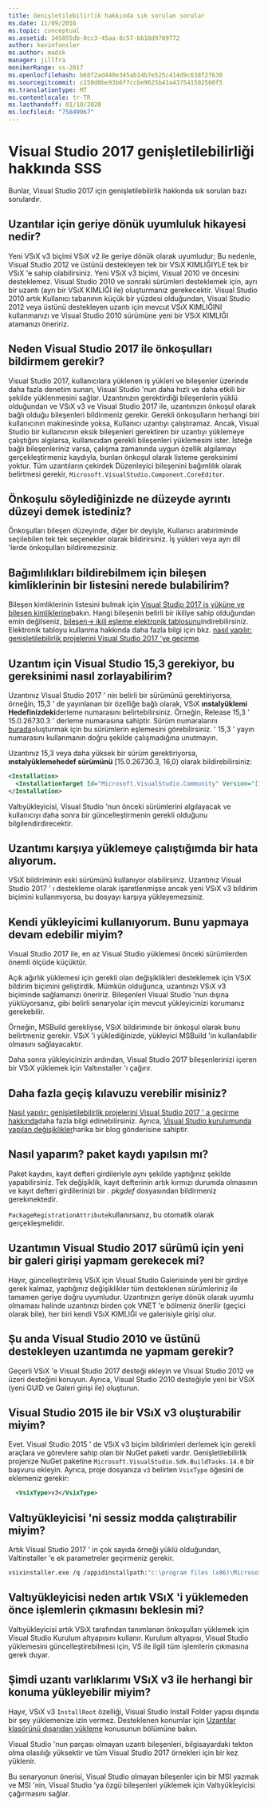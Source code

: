 ```yaml
---
title: Genişletilebilirlik hakkında sık sorulan sorular
ms.date: 11/09/2016
ms.topic: conceptual
ms.assetid: 345855db-0cc3-45aa-8c57-bb18d9789772
author: kevinfansler
ms.author: madsk
manager: jillfra
monikerRange: vs-2017
ms.openlocfilehash: b68f2ad440e345ab14b7e525c414d9c638f2f630
ms.sourcegitcommit: c150d0be93b6f7ccbe9625b41a437541502560f5
ms.translationtype: MT
ms.contentlocale: tr-TR
ms.lasthandoff: 01/10/2020
ms.locfileid: "75849067"
---
```

# <a name="faq-for-visual-studio-2017-extensibility"></a>Visual Studio 2017 genişletilebilirliği hakkında SSS

Bunlar, Visual Studio 2017 için genişletilebilirlik hakkında sık sorulan bazı sorulardır.

## <a name="what-is-the-backwards-compatibility-story-for-extensions"></a>Uzantılar için geriye dönük uyumluluk hikayesi nedir?

Yeni VSıX v3 biçimi VSıX v2 ile geriye dönük olarak uyumludur; Bu nedenle, Visual Studio 2012 ve üstünü destekleyen tek bir VSıX KIMLIĞIYLE tek bir VSıX 'e sahip olabilirsiniz. Yeni VSıX v3 biçimi, Visual 2010 ve öncesini desteklemez. Visual Studio 2010 ve sonraki sürümleri desteklemek için, ayrı bir uzantı (ayrı bir VSıX KIMLIĞI ile) oluşturmanız gerekecektir. Visual Studio 2010 artık Kullanıcı tabanının küçük bir yüzdesi olduğundan, Visual Studio 2012 veya üstünü destekleyen uzantı için mevcut VSıX KIMLIĞINI kullanmanızı ve Visual Studio 2010 sürümüne yeni bir VSıX KIMLIĞI atamanızı öneririz.

## <a name="why-do-i-need-to-declare-prerequisites-with-visual-studio-2017"></a>Neden Visual Studio 2017 ile önkoşulları bildirmem gerekir?

Visual Studio 2017, kullanıcılara yüklenen iş yükleri ve bileşenler üzerinde daha fazla denetim sunan, Visual Studio 'nun daha hızlı ve daha etkili bir şekilde yüklenmesini sağlar. Uzantınızın gerektirdiği bileşenlerin yüklü olduğundan ve VSıX v3 ve Visual Studio 2017 ile, uzantınızın önkoşul olarak bağlı olduğu bileşenleri bildirmeniz gerekir. Gerekli önkoşulların herhangi biri kullanıcının makinesinde yoksa, Kullanıcı uzantıyı çalıştıramaz. Ancak, Visual Studio bir kullanıcının eksik bileşenleri gerektiren bir uzantıyı yüklemeye çalıştığını algılarsa, kullanıcıdan gerekli bileşenleri yüklemesini ister. İsteğe bağlı bileşenleriniz varsa, çalışma zamanında uygun özellik algılamayı gerçekleştirmeniz kaydıyla, bunları önkoşul olarak listeme gereksinimi yoktur. Tüm uzantıların çekirdek Düzenleyici bileşenini bağımlılık olarak belirtmesi gerekir, `Microsoft.VisualStudio.Component.CoreEditor`.

## <a name="when-you-say-prerequisite-what-level-of-granularity-do-you-mean"></a>Önkoşulu söylediğinizde ne düzeyde ayrıntı düzeyi demek istediniz?

Önkoşulları bileşen düzeyinde, diğer bir deyişle, Kullanıcı arabiriminde seçilebilen tek tek seçenekler olarak bildirirsiniz. İş yükleri veya ayrı dll 'lerde önkoşulları bildiremezsiniz.

## <a name="where-do-i-find-a-list-of-component-ids-so-i-can-declare-dependencies"></a>Bağımlılıkları bildirebilmem için bileşen kimliklerinin bir listesini nerede bulabilirim?

Bileşen kimliklerinin listesini bulmak için [Visual Studio 2017 iş yüküne ve bileşen kimliklerine](https://docs.microsoft.com/visualstudio/install/workload-and-component-ids?view=vs-2019)bakın. Hangi bileşenin belirli bir ikiliye sahip olduğundan emin değilseniz, [bileşen-> ikili eşleme elektronik tablosunu](https://aka.ms/vs2017componentid-binaries)indirebilirsiniz. Elektronik tabloyu kullanma hakkında daha fazla bilgi için bkz. [nasıl yapılır: genişletilebilirlik projelerini Visual Studio 2017 'ye geçirme](how-to-migrate-extensibility-projects-to-visual-studio-2017.md).

## <a name="my-extension-requires-visual-studio-153-how-do-i-enforce-that-requirement"></a>Uzantım için Visual Studio 15,3 gerekiyor, bu gereksinimi nasıl zorlayabilirim?

Uzantınız Visual Studio 2017 ' nin belirli bir sürümünü gerektiriyorsa, örneğin, 15,3 ' de yayınlanan bir özelliğe bağlı olarak, VSıX **ınstalyüklemi Hedefinizdeki**derleme numarasını belirtebilirsiniz. Örneğin, Release 15,3 ' 15.0.26730.3 ' derleme numarasına sahiptir. Sürüm numaralarını [burada](../install/visual-studio-build-numbers-and-release-dates.md)oluşturmak için bu sürümlerin eşlemesini görebilirsiniz. ' 15,3 ' yayın numarasını kullanmanın doğru şekilde çalışmadığına unutmayın.

Uzantınız 15,3 veya daha yüksek bir sürüm gerektiriyorsa, **ınstalyüklemehedef sürümünü** [15.0.26730.3, 16,0) olarak bildirebilirsiniz:

```xml
<Installation>
  <InstallationTarget Id="Microsoft.VisualStudio.Community" Version="[15.0.26730.3, 16.0)" />
</Installation>
```

Valtıyükleyicisi, Visual Studio 'nun önceki sürümlerini algılayacak ve kullanıcıyı daha sonra bir güncelleştirmenin gerekli olduğunu bilgilendirdirecektir.

## <a name="i-keep-getting-an-error-when-i-try-to-upload-my-extension"></a>Uzantımı karşıya yüklemeye çalıştığımda bir hata alıyorum.

VSıX bildiriminin eski sürümünü kullanıyor olabilirsiniz. Uzantınız Visual Studio 2017 ' ı destekleme olarak işaretlenmişse ancak yeni VSıX v3 bildirim biçimini kullanmıyorsa, bu dosyayı karşıya yükleyemezsiniz.

## <a name="i-use-my-own-installer-can-i-continue-to-do-that"></a>Kendi yükleyicimi kullanıyorum. Bunu yapmaya devam edebilir miyim?

Visual Studio 2017 ile, en az Visual Studio yüklemesi önceki sürümlerden önemli ölçüde küçüktür.

Açık ağırlık yüklemesi için gerekli olan değişiklikleri desteklemek için VSıX bildirim biçimini geliştirdik. Mümkün olduğunca, uzantınızı VSıX v3 biçiminde sağlamanızı öneririz. Bileşenleri Visual Studio 'nun dışına yüklüyorsanız, gibi belirli senaryolar için mevcut yükleyicinizi korumanız gerekebilir.

Örneğin, MSBuild gerekliyse, VSıX bildiriminde bir önkoşul olarak bunu belirtmeniz gerekir. VSıX 'i yüklediğinizde, yükleyici MSBuild 'in kullanılabilir olmasını sağlayacaktır.

Daha sonra yükleyicinizin ardından, Visual Studio 2017 bileşenlerinizi içeren bir VSıX yüklemek için Valtınstaller 'ı çağırır.

## <a name="can-you-give-me-more-migration-guidance"></a>Daha fazla geçiş kılavuzu verebilir misiniz?

[Nasıl yapılır: genişletilebilirlik projelerini Visual Studio 2017 ' a geçirme hakkında](how-to-migrate-extensibility-projects-to-visual-studio-2017.md)daha fazla bilgi edinebilirsiniz. Ayrıca, [Visual Studio kurulumunda yapılan değişiklikler](https://devblogs.microsoft.com/setup/changes-to-visual-studio-15-setup/)harika bir blog gönderisine sahiptir.

## <a name="how-do-i-do-package-registration"></a>Nasıl yaparım? paket kaydı yapılsın mı?

Paket kaydını, kayıt defteri girdileriyle aynı şekilde yaptığınız şekilde yapabilirsiniz. Tek değişiklik, kayıt defterinin artık kırmızı durumda olmasının ve kayıt defteri girdilerinizi bir *. pkgdef* dosyasından bildirmeniz gerekmektedir.

`PackageRegistrationAttribute`kullanırsanız, bu otomatik olarak gerçekleşmelidir.

## <a name="will-i-need-a-new-gallery-entry-for-the-visual-studio-2017-version-of-my-extension"></a>Uzantımın Visual Studio 2017 sürümü için yeni bir galeri girişi yapmam gerekecek mi?

Hayır, güncelleştirilmiş VSıX için Visual Studio Galerisinde yeni bir girdiye gerek kalmaz, yaptığınız değişiklikler tüm desteklenen sürümleriniz ile tamamen geriye doğru uyumludur. Uzantınızın geriye dönük olarak uyumlu olmaması halinde uzantınızı birden çok VNET 'e bölmeniz önerilir (geçici olarak bile), her biri kendi VSıX KIMLIĞI ve galerisiyle girişi olur.

## <a name="what-should-i-do-with-my-extension-that-currently-supports-visual-studio-2010-and-later"></a>Şu anda Visual Studio 2010 ve üstünü destekleyen uzantımda ne yapmam gerekir?

Geçerli VSıX 'e Visual Studio 2017 desteği ekleyin ve Visual Studio 2012 ve üzeri desteğini koruyun. Ayrıca, Visual Studio 2010 desteğiyle yeni bir VSıX (yeni GUID ve Galeri girişi ile) oluşturun.

## <a name="can-i-build-a-vsix-v3-with-visual-studio-2015"></a>Visual Studio 2015 ile bir VSıX v3 oluşturabilir miyim?

Evet. Visual Studio 2015 ' de VSıX v3 biçim bildirimleri derlemek için gerekli araçlara ve görevlere sahip olan bir NuGet paketi vardır. Genişletilebilirlik projenize NuGet paketine `Microsoft.VisualStudio.Sdk.BuildTasks.14.0` bir başvuru ekleyin. Ayrıca, proje dosyanıza `v3` belirten `VsixType` öğesini de eklemeniz gerekir:

```xml
  <VsixType>v3</VsixType>
```

## <a name="can-i-run-the-vsixinstaller-in-quiet-mode"></a>Valtıyükleyicisi 'ni sessiz modda çalıştırabilir miyim?

Artık Visual Studio 2017 ' in çok sayıda örneği yüklü olduğundan, Valtinstaller 'e ek parametreler geçirmeniz gerekir.

```bash
vsixinstaller.exe /q /appidinstallpath:"c:\program files (x86)\Microsoft Visual Studio\2017\Enterprise\Common7\IDE\devenv.exe" /appidname:"Visual Studio" /logFile:<path to log file> /skuName:Enterprise /skuVersion:15.0.25810.0 "KendoUI.Mvc.VSPackage.vsix"
```

## <a name="why-does-the-vsixinstaller-now-wait-for-processes-to-exit-before-installing-the-vsix"></a>Valtıyükleyicisi neden artık VSıX 'i yüklemeden önce işlemlerin çıkmasını beklesin mi?

Valtıyükleyicisi artık VSıX tarafından tanımlanan önkoşulları yüklemek için Visual Studio Kurulum altyapısını kullanır. Kurulum altyapısı, Visual Studio yüklemesini güncelleştirebilmesi için, VS ile ilgili tüm işlemlerin çıkmasına gerek duyar.

## <a name="can-i-now-install-my-extension-assets-to-any-location-with-vsix-v3"></a>Şimdi uzantı varlıklarımı VSıX v3 ile herhangi bir konuma yükleyebilir miyim?

Hayır, VSıX v3 `InstallRoot` özelliği, Visual Studio Install Folder yapısı dışında bir şey yüklemenize izin vermez. Desteklenen konumlar için [Uzantılar klasörünü dışarıdan yükleme](set-install-root.md) konusunun bölümüne bakın.

Visual Studio 'nun parçası olmayan uzantı bileşenleri, bilgisayardaki tekton olma olasılığı yüksektir ve tüm Visual Studio 2017 örnekleri için bir kez yüklenir.

Bu senaryonun önerisi, Visual Studio olmayan bileşenler için bir MSI yazmak ve MSI 'nin, Visual Studio 'ya özgü bileşenleri yüklemek için Valtıyükleyicisi çağırmasını sağlar.
